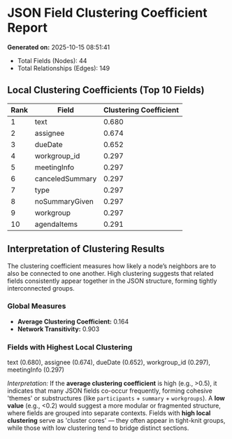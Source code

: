 # JSON Field Clustering Coefficient Report
**Generated on:** 2025-10-15 08:51:41

- Total Fields (Nodes): 44
- Total Relationships (Edges): 149

## Local Clustering Coefficients (Top 10 Fields)
| Rank | Field | Clustering Coefficient |
|------|--------|-------------------------|
| 1 | text | 0.680 |
| 2 | assignee | 0.674 |
| 3 | dueDate | 0.652 |
| 4 | workgroup_id | 0.297 |
| 5 | meetingInfo | 0.297 |
| 6 | canceledSummary | 0.297 |
| 7 | type | 0.297 |
| 8 | noSummaryGiven | 0.297 |
| 9 | workgroup | 0.297 |
| 10 | agendaItems | 0.291 |

## Interpretation of Clustering Results

The clustering coefficient measures how likely a node’s neighbors are to also be connected to one another. High clustering suggests that related fields consistently appear together in the JSON structure, forming tightly interconnected groups.


### Global Measures
- **Average Clustering Coefficient:** 0.164
- **Network Transitivity:** 0.903


### Fields with Highest Local Clustering

text (0.680), assignee (0.674), dueDate (0.652), workgroup_id (0.297), meetingInfo (0.297)


_Interpretation:_
If the **average clustering coefficient** is high (e.g., >0.5), it indicates that many JSON fields co-occur frequently, forming cohesive 'themes' or substructures (like `participants` + `summary` + `workgroups`). A **low value** (e.g., <0.2) would suggest a more modular or fragmented structure, where fields are grouped into separate contexts. Fields with **high local clustering** serve as 'cluster cores' — they often appear in tight-knit groups, while those with low clustering tend to bridge distinct sections.
